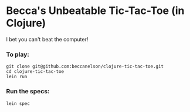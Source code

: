 # Becca's Unbeatable Tic-Tac-Toe (in Clojure)

I bet you can't beat the computer!

### To play:

```
git clone git@github.com:beccanelson/clojure-tic-tac-toe.git
cd clojure-tic-tac-toe
lein run
```

### Run the specs:

`lein spec`

